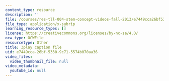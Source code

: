 ```yaml
---
content_type: resource
description: ''
file: /courses/res-tll-004-stem-concept-videos-fall-2013/e7449cca26bf53309c715574b070aa36_3gxNrc_EEN8.vtt
file_type: application/x-subrip
learning_resource_types: []
license: https://creativecommons.org/licenses/by-nc-sa/4.0/
ocw_type: OCWFile
resourcetype: Other
title: 3play caption file
uid: e7449cca-26bf-5330-9c71-5574b070aa36
video_files:
  video_thumbnail_file: null
video_metadata:
  youtube_id: null
---
```

